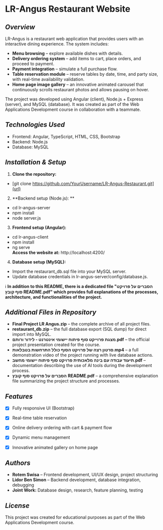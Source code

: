 # LR-Angus Restaurant Website

## _Overview_
LR-Angus is a restaurant web application that provides users with an interactive dining experience.
The system includes:
- **Menu browsing** – explore available dishes with details.
- **Delivery ordering system** – add items to cart, place orders, and proceed to payment.
- **Payment integration** – simulate a full purchase flow.
- **Table reservation module** – reserve tables by date, time, and party size, with real-time availability validation.
- **Home page image gallery** – an innovative animated carousel that continuously scrolls restaurant photos and allows pausing on hover.
  
The project was developed using Angular (client), Node.js + Express (server), and MySQL (database).
It was created as part of the Web Applications Development course in collaboration with a teammate.


## _Technologies Used_
- Frontend: Angular, TypeScript, HTML, CSS, Bootstrap
- Backend: Node.js
- Database: MySQL


## _Installation & Setup_
1.	**Clone the repository:** 
- [git clone https://github.com/YourUsername/LR-Angus-Restaurant.git](url)
2.	**Backend setup (Node.js): **
- cd lr-angus-server
 - npm install
 - node server.js
3.	**Frontend setup (Angular):**
  - cd lr-angus-client
  - npm install
  - ng serve    
**Access the website at:** http://localhost:4200/
4.	**Database setup (MySQL):**
- Import the restaurant_db.sql file into your MySQL server.
- Update database credentials in lr-angus-server/config/database.js.

ℹ️ **In addition to this README, there is a dedicated file "הסברים על פרויקט סוף קובץ README.pdf" which provides full explanations of the processes, architecture, and functionalities of the project.**



## _Additional Files in Repository_
- **Final Project LR Angus.zip** – the complete archive of all project files.
- **restaurant_db.zip** – the full database export (SQL dump) for direct import into MySQL.
- **מצגת פרוייקט סוף פיתוח יישומי אינטרנט - לידור ורותם**.**pdf** – the official project presentation created for the course.
- **סרטון רצה של פרויקט הסוף כולל התרחשות בטבלאות**.**mp4** – a full demonstration video of the project running with live database actions.
- **תיעוד עבודה עם בינה מלאכותית פרויקט סוף פיתוח יישומי מחשב**.**pdf** – documentation describing the use of AI tools during the development process.
- **הסברים על פרויקט סוף קובץ** **README**.**pdf** – a comprehensive explanation file summarizing the project structure and processes.


## _Features_
- [x] Fully responsive UI (Bootstrap)
- [x] Real-time table reservation
- [x] Online delivery ordering with cart & payment flow
- [x] Dynamic menu management
- [x] Innovative animated gallery on home page


## _Authors_
- **Rotem Swisa** – Frontend development, UI/UX design, project structuring
- **Lidor Ben Simon** – Backend development, database integration, debugging
- **Joint Work:** Database design, research, feature planning, testing

## _License_
This project was created for educational purposes as part of the Web Applications Development course.
